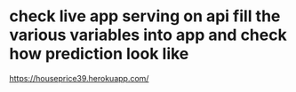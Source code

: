 # check live app serving on api fill the various variables into app and check how prediction look like
https://houseprice39.herokuapp.com/
